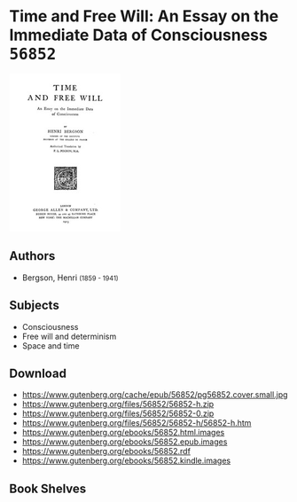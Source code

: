 # Time and Free Will: An Essay on the Immediate Data of Consciousness <kbd>56852</kbd>

![](./cover.medium.jpg "")

## Authors


 - Bergson, Henri <small>(1859 - 1941)</small>

## Subjects


 - Consciousness
 - Free will and determinism
 - Space and time

## Download


 - https://www.gutenberg.org/cache/epub/56852/pg56852.cover.small.jpg
 - https://www.gutenberg.org/files/56852/56852-h.zip
 - https://www.gutenberg.org/files/56852/56852-0.zip
 - https://www.gutenberg.org/files/56852/56852-h/56852-h.htm
 - https://www.gutenberg.org/ebooks/56852.html.images
 - https://www.gutenberg.org/ebooks/56852.epub.images
 - https://www.gutenberg.org/ebooks/56852.rdf
 - https://www.gutenberg.org/ebooks/56852.kindle.images

## Book Shelves


